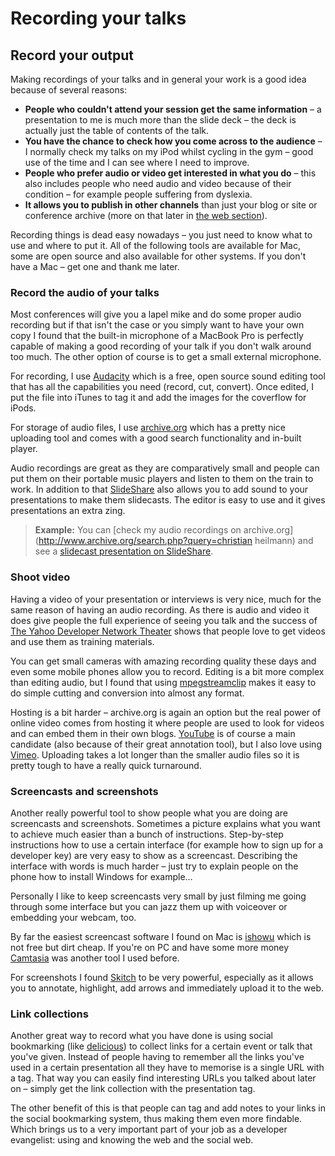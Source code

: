 # Recording your talks

## Record your output

Making recordings of your talks and in general your work is a good idea because of several reasons:

- **People who couldn't attend your session get the same information** – a presentation to me is much more than the slide deck – the deck is actually just the table of contents of the talk.
- **You have the chance to check how you come across to the audience** – I normally check my talks on my iPod whilst cycling in the gym – good use of the time and I can see where I need to improve.
- **People who prefer audio or video get interested in what you do** – this also includes people who need audio and video because of their condition – for example people suffering from dyslexia.
- **It allows you to publish in other channels** than just your blog or site or conference archive (more on that later in [the web section](http://developer-evangelism.com/web.php)).

Recording things is dead easy nowadays – you just need to know what to use and where to put it. All of the following tools are available for Mac, some are open source and also available for other systems. If you don't have a Mac – get one and thank me later.

### Record the audio of your talks

Most conferences will give you a lapel mike and do some proper audio recording but if that isn't the case or you simply want to have your own copy I found that the built-in microphone of a MacBook Pro is perfectly capable of making a good recording of your talk if you don't walk around too much. The other option of course is to get a small external microphone.

For recording, I use [Audacity](http://audacity.sourceforge.net/) which is a free, open source sound editing tool that has all the capabilities you need (record, cut, convert). Once edited, I put the file into iTunes to tag it and add the images for the coverflow for iPods.

For storage of audio files, I use [archive.org](http://www.archive.org/index.php) which has a pretty nice uploading tool and comes with a good search functionality and in-built player.

Audio recordings are great as they are comparatively small and people can put them on their portable music players and listen to them on the train to work. In addition to that [SlideShare](http://slideshare.net/) also allows you to add sound to your presentations to make them slidecasts. The editor is easy to use and it gives presentations an extra zing. 

> **Example:** You can [check my audio recordings on archive.org](http://www.archive.org/search.php?query=christian heilmann) and see a [slidecast presentation on SlideShare](http://www.slideshare.net/cheilmann/open-hack-london-introduction-to-yql).

### Shoot video

Having a video of your presentation or interviews is very nice, much for the same reason of having an audio recording. As there is audio and video it does give people the full experience of seeing you talk and the success of [The Yahoo Developer Network Theater](http://developer.yahoo.net/blogs/theater/) shows that people love to get videos and use them as training materials.

You can get small cameras with amazing recording quality these days and even some mobile phones allow you to record. Editing is a bit more complex than editing audio, but I found that using [mpegstreamclip](http://www.squared5.com/) makes it easy to do simple cutting and conversion into almost any format.

Hosting is a bit harder – archive.org is again an option but the real power of online video comes from hosting it where people are used to look for videos and can embed them in their own blogs. [YouTube](http://youtube.com/) is of course a main candidate (also because of their great annotation tool), but I also love using [Vimeo](http://vimeo.com/). Uploading takes a lot longer than the smaller audio files so it is pretty tough to have a really quick turnaround.

### Screencasts and screenshots

Another really powerful tool to show people what you are doing are screencasts and screenshots. Sometimes a picture explains what you want to achieve much easier than a bunch of instructions. Step-by-step instructions how to use a certain interface (for example how to sign up for a developer key) are very easy to show as a screencast. Describing the interface with words is much harder – just try to explain people on the phone how to install Windows for example…

Personally I like to keep screencasts very small by just filming me going through some interface but you can jazz them up with voiceover or embedding your webcam, too.

By far the easiest screencast software I found on Mac is [ishowu](http://www.shinywhitebox.com/home/home.html) which is not free but dirt cheap. If you're on PC and have some more money [Camtasia](http://www.techsmith.com/camtasia.asp) was another tool I used before.

For screenshots I found [Skitch](http://www.skitch.com/) to be very powerful, especially as it allows you to annotate, highlight, add arrows and immediately upload it to the web.

### Link collections

Another great way to record what you have done is using social bookmarking (like [delicious](http://delicious.com/)) to collect links for a certain event or talk that you've given. Instead of people having to remember all the links you've used in a certain presentation all they have to memorise is a single URL with a tag. That way you can easily find interesting URLs you talked about later on – simply get the link collection with the presentation tag.

The other benefit of this is that people can tag and add notes to your links in the social bookmarking system, thus making them even more findable. Which brings us to a very important part of your job as a developer evangelist: using and knowing the web and the social web.
